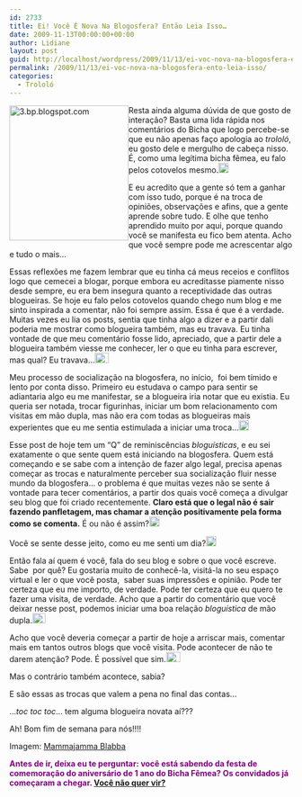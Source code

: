 ```yaml
---
id: 2733
title: Ei! Você É Nova Na Blogosfera? Então Leia Isso…
date: 2009-11-13T00:00:00+00:00
author: Lidiane
layout: post
guid: http://localhost/wordpress/2009/11/13/ei-voc-nova-na-blogosfera-ento-leia-isso/
permalink: /2009/11/13/ei-voc-nova-na-blogosfera-ento-leia-isso/
categories:
  - Trololó
---
```

[<img style="display: inline; margin-left: 0; margin-right: 0; border-width: 0;" title="3.bp.blogspot.com" src="http://www.trololodemulher.com.br/blog/wp-content/uploads/2009/11/3-bp_-blogspot-com_thumb.gif" border="0" alt="3.bp.blogspot.com" width="212" height="240" align="left" />](http://www.trololodemulher.com.br/blog/wp-content/uploads/2009/11/3-bp_-blogspot-com_.gif) Resta ainda alguma dúvida de que gosto de interação? Basta uma lida rápida nos comentários do Bicha que logo percebe-se que eu não apenas faço apologia ao _trololó_, eu gosto dele e mergulho de cabeça nisso. É, como uma legítima bicha fêmea, eu falo pelos cotovelos mesmo.[<img style="display: inline;" title="EmoticonBigSmile" src="http://www.trololodemulher.com.br/blog/wp-content/uploads/2009/11/emoticonbigsmile_thumb1.gif" alt="EmoticonBigSmile" width="18" height="18" />](http://www.trololodemulher.com.br/blog/wp-content/uploads/2009/11/emoticonbigsmile1.gif)

E eu acredito que a gente só tem a ganhar com isso tudo, porque é na troca de opiniões, observações e afins, que a gente aprende sobre tudo. E olhe que tenho aprendido muito por aqui, porque quando você se manifesta eu fico bem atenta. Acho que você sempre pode me acrescentar algo e tudo o mais…

Essas reflexões me fazem lembrar que eu tinha cá meus receios e conflitos logo que cemecei a blogar, porque embora eu acreditasse piamente nisso desde sempre, eu era bem insegura quanto a receptividade das outras blogueiras. Se hoje eu falo pelos cotovelos quando chego num blog e me sinto inspirada a comentar, não foi sempre assim. Essa é que é a verdade. Muitas vezes eu lia os posts, sentia que tinha algo a dizer e a partir dali poderia me mostrar como blogueira também, mas eu travava. Eu tinha vontade de que meu comentário fosse lido, apreciado, que a partir dele a blogueira também viesse me conhecer, ler o que eu tinha para escrever, mas qual? Eu travava…[<img style="display: inline;" title="EmoticonCrying" src="http://www.trololodemulher.com.br/blog/wp-content/uploads/2009/11/emoticoncrying_thumb.gif" alt="EmoticonCrying" width="25" height="18" />](http://www.trololodemulher.com.br/blog/wp-content/uploads/2009/11/emoticoncrying.gif)

Meu processo de socialização na blogosfera, no início,  foi bem tímido e lento por conta disso. Primeiro eu estudava o campo para sentir se adiantaria algo eu me manifestar, se a blogueira iria notar que eu existia. Eu queria ser notada, trocar figurinhas, iniciar um bom relacionamento com visitas em mão dupla, mas não era com todas as blogueiras mais experientes que eu me sentia estimulada a iniciar uma troca…[<img style="display: inline;" title="EmoticonSad" src="http://www.trololodemulher.com.br/blog/wp-content/uploads/2009/11/emoticonsad_thumb1.gif" alt="EmoticonSad" width="18" height="18" />](http://www.trololodemulher.com.br/blog/wp-content/uploads/2009/11/emoticonsad1.gif)

Esse post de hoje tem um “Q” de reminiscências _bloguísticas_, e eu sei exatamente o que sente quem está iniciando na blogosfera. Quem está começando e se sabe com a intenção de fazer algo legal, precisa apenas começar as trocas e naturalmente perceber sua socialização fluir nesse mundo da blogosfera… o problema é que muitas vezes não se sente á vontade para tecer comentários, a partir dos quais você começa a divulgar seu blog que foi criado recentemente. **Claro está que o legal não é sair fazendo panfletagem, mas chamar a atenção positivamente pela forma como se comenta.** É ou não é assim?[<img style="display: inline;" title="EmoticonEyebrow" src="http://www.trololodemulher.com.br/blog/wp-content/uploads/2009/11/emoticoneyebrow_thumb2.gif" alt="EmoticonEyebrow" width="18" height="18" />](http://www.trololodemulher.com.br/blog/wp-content/uploads/2009/11/emoticoneyebrow2.gif)

Você se sente desse jeito, como eu me senti um dia?[<img style="display: inline;" title="EmoticonConfused" src="http://www.trololodemulher.com.br/blog/wp-content/uploads/2009/11/emoticonconfused_thumb.gif" alt="EmoticonConfused" width="18" height="18" />](http://www.trololodemulher.com.br/blog/wp-content/uploads/2009/11/emoticonconfused.gif)

Então fala aí quem é você, fala do seu blog e sobre o que você escreve. Sabe  por quê? Eu gostaria muito de conhecê-la, visitá-la no seu espaço virtual e ler o que você posta,  saber suas impressões e opinião. Pode ter certeza que eu me importo, de verdade. Pode ter certeza que eu quero te fazer uma visita, de verdade. Acho que a partir do comentário que você deixar nesse post, podemos iniciar uma boa relação _bloguística_ de mão dupla.[<img style="display: inline;" title="EmoticonThumbsUp" src="http://www.trololodemulher.com.br/blog/wp-content/uploads/2009/11/emoticonthumbsup_thumb2.gif" alt="EmoticonThumbsUp" width="23" height="18" />](http://www.trololodemulher.com.br/blog/wp-content/uploads/2009/11/emoticonthumbsup2.gif)

Acho que você deveria começar a partir de hoje a arriscar mais, comentar mais em tantos outros blogs que você visita. Pode acontecer de não te darem atenção? Pode. É possível que sim.[<img style="display: inline;" title="EmoticonCrying" src="http://www.trololodemulher.com.br/blog/wp-content/uploads/2009/11/emoticoncrying_thumb1.gif" alt="EmoticonCrying" width="25" height="18" />](http://www.trololodemulher.com.br/blog/wp-content/uploads/2009/11/emoticoncrying1.gif)

Mas o contrário também acontece, sabia? [](http://www.trololodemulher.com.br/blog/wp-content/uploads/2009/11/emoticonhappy2.gif)

E são essas as trocas que valem a pena no final das contas…

…_toc toc toc_… tem alguma blogueira novata aí???

Ah! Bom fim de semana para nós!!!!

Imagem: <a href="http://aquestforbalance.blogspot.com/" target="_blank">Mammajamma Blabba</a>

<span style="color: #800080;"><strong>Antes de ir, deixa eu te perguntar: você está sabendo da festa de comemoração do aniversário de 1 ano do Bicha Fêmea? Os convidados já começaram a chegar. <a href="http://www.trololodemulher.com.br/2009/11/06/comemorao-vista-no-bicha-fmea/">Você não quer vir?</a></strong></span>